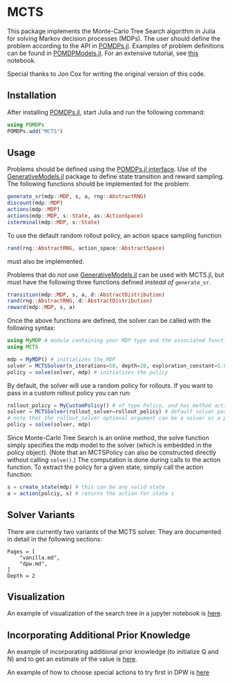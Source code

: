 # MCTS

This package implements the Monte-Carlo Tree Search algorithm in Julia for solving Markov decision processes (MDPs).
The user should define the problem according to the API in [POMDPs.jl](https://github.com/sisl/POMDPs.jl). Examples of
problem definitions can be found in [POMDPModels.jl](https://github.com/sisl/POMDPModels.jl). For an extensive tutorial, see [this](http://nbviewer.ipython.org/github/sisl/POMDPs.jl/blob/master/examples/GridWorld.ipynb) notebook.

Special thanks to Jon Cox for writing the original version of this code.

## Installation

After installing [POMDPs.jl](https://github.com/sisl/POMDPs.jl), start Julia and run the following command:

```julia
using POMDPs
POMDPs.add("MCTS")
```

## Usage

Problems should be defined using the [POMDPs.jl interface](https://github.com/JuliaPOMDP/POMDPs.jl). Use of the [GenerativeModels.jl](https://github.com/JuliaPOMDP/GenerativeModels.jl) package to define state transition and reward sampling. The following functions should be implemented for the problem:
```julia
generate_sr(mdp::MDP, s, a, rng::AbstractRNG)
discount(mdp::MDP)
actions(mdp::MDP)
actions(mdp::MDP, s::State, as::ActionSpace)
isterminal(mdp::MDP, s::State)
```

To use the default random rollout policy, an action space sampling function
```julia
rand(rng::AbstractRNG, action_space::AbstractSpace)
```
must also be implemented.

Problems that do *not* use [GenerativeModels.jl](https://github.com/JuliaPOMDP/GenerativeModels.jl) can be used with MCTS.jl, but must have the following three functions defined *instead of* `generate_sr`.
```julia
transition(mdp::MDP, s, a, d::AbstractDistribution)
rand(rng::AbstractRNG, d::AbstractDistribution)
reward(mdp::MDP, s, a)
```

Once the above functions are defined, the solver can be called with the following syntax:

```julia
using MyMDP # module containing your MDP type and the associated functions
using MCTS

mdp = MyMDP() # initializes the MDP
solver = MCTSSolver(n_iterations=50, depth=20, exploration_constant=5.0) # initializes the Solver type
policy = solve(solver, mdp) # initializes the policy
```
By default, the solver will use a random policy for rollouts. If you want to pass in a custom rollout policy you can run:

```julia
rollout_policy = MyCustomPolicy() # of type Policy, and has method action(rollout_policy::MyCustomPolicy, s::State)
solver = MCTSSolver(rollout_solver=rollout_policy) # default solver parameters will be used n_iterations=100, depth=10, exploration_constant=1.0
# note that the rollout_solver optional argument can be a solver or a policy
policy = solve(solver, mdp)
```

Since Monte-Carlo Tree Search is an online method, the solve function simply specifies the mdp model to the solver (which is embedded in the policy object). (Note that an MCTSPolicy can also be constructed directly without calling `solve()`.) The computation is done during calls to the action function. To extract the policy for a given state, simply call the action function:

```julia
s = create_state(mdp) # this can be any valid state
a = action(polciy, s) # returns the action for state s
```

## Solver Variants

There are currently two variants of the MCTS solver. They are documented in detail in the following sections:

```@contents
Pages = [
    "vanilla.md",
    "dpw.md",
]
Depth = 2
```

## Visualization

An example of visualization of the search tree in a jupyter notebook is [here](https://nbviewer.jupyter.org/github/JuliaPOMDP/MCTS.jl/blob/master/notebooks/Test_Visualization.ipynb).

## Incorporating Additional Prior Knowledge

An example of incorporating additional prior knowledge (to initialize Q and N) and to get an estimate of the value is [here](https://github.com/JuliaPOMDP/MCTS.jl/blob/master/notebooks/Prior_Knowledge_Example.ipynb).

An example of how to choose special actions to try first in DPW is [here](https://nbviewer.jupyter.org/github/JuliaPOMDP/MCTS.jl/blob/master/notebooks/Action_Gen_Example.ipynb)
